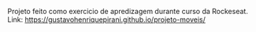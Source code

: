 Projeto feito como exercicio de apredizagem durante curso da Rockeseat.
Link: https://gustavohenriquepirani.github.io/projeto-moveis/
